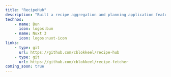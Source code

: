 ```yaml
---
title: "RecipeHub"
description: "Built a recipe aggregation and planning application featuring a Nuxt for the main application and a Bun-powered service. The backend service fetches and parses recipe data from provided URLs, while the frontend allows users to manage recipes and generate shopping lists. This is still work in progress."
technos: 
    - name: Bun
      icon: logos:bun
    - name: Nuxt 3
      icon: logos:nuxt-icon
links:
    - type: git
      url: https://github.com/cblokkeel/recipe-hub
    - type: git
      url: https://github.com/cblokkeel/recipe-fetcher
coming_soon: true
---
```

